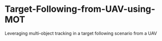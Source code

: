 # Target-Following-from-UAV-using-MOT
Leveraging multi-object tracking in a target following scenario from a UAV

